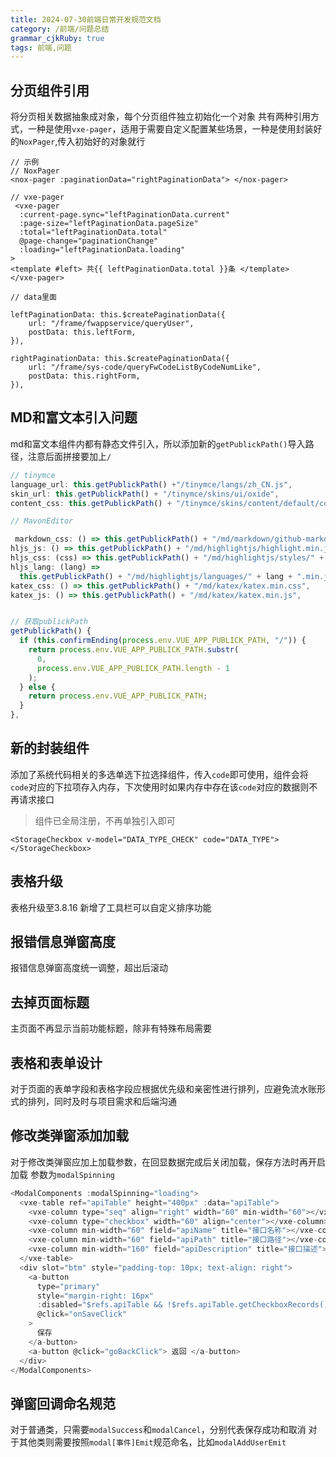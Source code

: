 ```yaml
---
title: 2024-07-30前端日常开发规范文档
category: /前端/问题总结
grammar_cjkRuby: true
tags: 前端,问题
---
```



## 分页组件引用

将分页相关数据抽象成对象，每个分页组件独立初始化一个对象
共有两种引用方式，一种是使用`vxe-pager`，适用于需要自定义配置某些场景，一种是使用封装好的`NoxPager`,传入初始好的对象就行
```vue
// 示例
// NoxPager
<nox-pager :paginationData="rightPaginationData"> </nox-pager>

// vxe-pager
 <vxe-pager
  :current-page.sync="leftPaginationData.current"
  :page-size="leftPaginationData.pageSize"
  :total="leftPaginationData.total"
  @page-change="paginationChange"
  :loading="leftPaginationData.loading"
>
<template #left> 共{{ leftPaginationData.total }}条 </template>
</vxe-pager>

// data里面

leftPaginationData: this.$createPaginationData({
	url: "/frame/fwappservice/queryUser",
	postData: this.leftForm,
}),

rightPaginationData: this.$createPaginationData({
	url: "/frame/sys-code/queryFwCodeListByCodeNumLike",
	postData: this.rightForm,
}),

```

## MD和富文本引入问题
md和富文本组件内都有静态文件引入，所以添加新的`getPublickPath()`导入路径，注意后面拼接要加上`/`
```js
// tinymce
language_url: this.getPublickPath() +"/tinymce/langs/zh_CN.js",
skin_url: this.getPublickPath() + "/tinymce/skins/ui/oxide",
content_css: this.getPublickPath() + "/tinymce/skins/content/default/content.css",

// MavonEditor

 markdown_css: () => this.getPublickPath() + "/md/markdown/github-markdown.min.css",
hljs_js: () => this.getPublickPath() + "/md/highlightjs/highlight.min.js",
hljs_css: (css) => this.getPublickPath() + "/md/highlightjs/styles/" + css + ".min.css",
hljs_lang: (lang) =>
  this.getPublickPath() + "/md/highlightjs/languages/" + lang + ".min.js",
katex_css: () => this.getPublickPath() + "/md/katex/katex.min.css",
katex_js: () => this.getPublickPath() + "/md/katex/katex.min.js",


// 获取publickPath
getPublickPath() {
  if (this.confirmEnding(process.env.VUE_APP_PUBLICK_PATH, "/")) {
	return process.env.VUE_APP_PUBLICK_PATH.substr(
	  0,
	  process.env.VUE_APP_PUBLICK_PATH.length - 1
	);
  } else {
	return process.env.VUE_APP_PUBLICK_PATH;
  }
},
```

## 新的封装组件
添加了系统代码相关的多选单选下拉选择组件，传入`code`即可使用，组件会将`code`对应的下拉项存入内存，下次使用时如果内存中存在该`code`对应的数据则不再请求接口
> 组件已全局注册，不再单独引入即可

```vue
<StorageCheckbox v-model="DATA_TYPE_CHECK" code="DATA_TYPE"> </StorageCheckbox>
```

## 表格升级
表格升级至3.8.16
新增了工具栏可以自定义排序功能

## 报错信息弹窗高度
报错信息弹窗高度统一调整，超出后滚动

## 去掉页面标题

主页面不再显示当前功能标题，除非有特殊布局需要

## 表格和表单设计
对于页面的表单字段和表格字段应根据优先级和亲密性进行排列，应避免流水账形式的排列，同时及时与项目需求和后端沟通

## 修改类弹窗添加加载
对于修改类弹窗应加上加载参数，在回显数据完成后关闭加载，保存方法时再开启加载
参数为`modalSpinning`

```js
<ModalComponents :modalSpinning="loading">
  <vxe-table ref="apiTable" height="400px" :data="apiTable">
	<vxe-column type="seq" align="right" width="60" min-width="60"></vxe-column>
	<vxe-column type="checkbox" width="60" align="center"></vxe-column>
	<vxe-column min-width="60" field="apiName" title="接口名称"></vxe-column>
	<vxe-column min-width="60" field="apiPath" title="接口路径"></vxe-column>
	<vxe-column min-width="160" field="apiDescription" title="接口描述"></vxe-column>
  </vxe-table>
  <div slot="btm" style="padding-top: 10px; text-align: right">
	<a-button
	  type="primary"
	  style="margin-right: 16px"
	  :disabled="$refs.apiTable && !$refs.apiTable.getCheckboxRecords().length"
	  @click="onSaveClick"
	>
	  保存
	</a-button>
	<a-button @click="goBackClick"> 返回 </a-button>
  </div>
</ModalComponents>
```

## 弹窗回调命名规范
对于普通类，只需要`modalSuccess`和`modalCancel`，分别代表保存成功和取消
对于其他类则需要按照`modal[事件]Emit`规范命名，比如`modalAddUserEmit`

